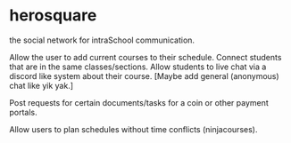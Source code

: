 # herosquare
the social network for intraSchool communication.

Allow the user to add current courses to their schedule.
Connect students that are in the same classes/sections.
Allow students to live chat via a discord like system about their course. [Maybe add general (anonymous) chat like yik yak.]

Post requests for certain documents/tasks for a coin or other payment portals.

Allow users to plan schedules without time conflicts (ninjacourses).
